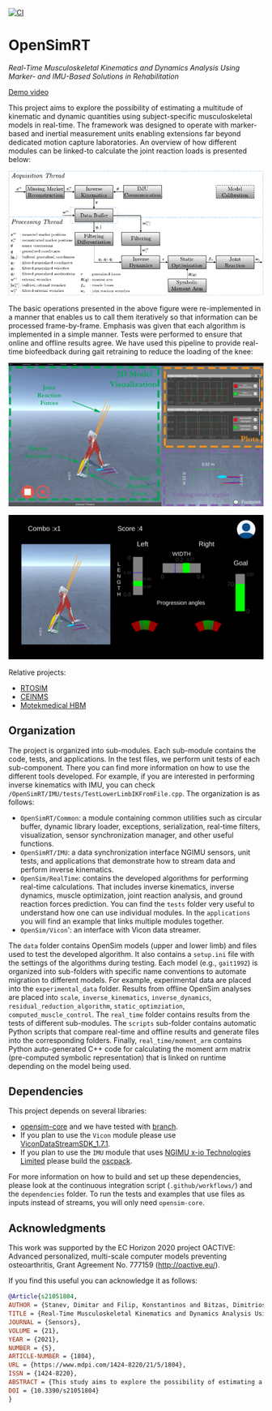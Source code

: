 [![CI](https://github.com/mitkof6/OpenSimRT/actions/workflows/continuous-integration.yml/badge.svg)](https://github.com/mitkof6/OpenSimRT/actions/workflows/continuous-integration.yml)

# OpenSimRT

*Real-Time Musculoskeletal Kinematics and Dynamics Analysis Using Marker- and
IMU-Based Solutions in Rehabilitation*

[Demo video](https://mitkof6.gitlab.io/personal-site/publications/sensors2021/real_time_framework_video.mp4)

This project aims to explore the possibility of estimating a multitude of
kinematic and dynamic quantities using subject-specific musculoskeletal models
in real-time. The framework was designed to operate with marker-based and
inertial measurement units enabling extensions far beyond dedicated motion
capture laboratories. An overview of how different modules can be linked-to
calculate the joint reaction loads is presented below:

![pipeline](./doc/figures/real_time_pipeline.png)

The basic operations presented in the above figure were re-implemented in a
manner that enables us to call them iteratively so that information can be
processed frame-by-frame. Emphasis was given that each algorithm is implemented
in a simple manner. Tests were performed to ensure that online and offline
results agree. We have used this pipeline to provide real-time biofeedback
during gait retraining to reduce the loading of the knee:

![visualization_front_end](./doc/figures/visualization_front_end.png)

![gait_retraining](./doc/figures/gait_retraining_session.png)

Relative projects:

- [RTOSIM](https://github.com/RealTimeBiomechanics/rtosim)
- [CEINMS](https://simtk.org/projects/ceinms/)
- [Motekmedical HBM](https://www.motekmedical.com/software/hbm/)

## Organization

The project is organized into sub-modules. Each sub-module contains the code,
tests, and applications. In the test files, we perform unit tests of each
sub-component. There you can find more information on how to use the different
tools developed. For example, if you are interested in performing inverse
kinematics with IMU, you can check
`/OpenSimRT/IMU/tests/TestLowerLimbIKFromFile.cpp`. The organization is as
follows:

- `OpenSimRT/Common`: a module containing common utilities such as circular
  buffer, dynamic library loader, exceptions, serialization, real-time filters,
  visualization, sensor synchronization manager, and other useful functions.
- `OpenSimRT/IMU`: a data synchronization interface NGIMU sensors, unit tests,
  and applications that demonstrate how to stream data and perform inverse
  kinematics.
- `OpenSim/RealTime`: contains the developed algorithms for performing real-time
  calculations. That includes inverse kinematics, inverse dynamics, muscle
  optimization, joint reaction analysis, and ground reaction forces
  prediction. You can find the `tests` folder very useful to understand how one
  can use individual modules. In the `applications` you will find an example that
  links multiple modules together.
- `OpenSim/Vicon`': an interface with Vicon data streamer.


The `data` folder contains OpenSim models (upper and lower limb) and files used
to test the developed algorithm. It also contains a `setup.ini` file with the
settings of the algorithms during testing. Each model (e.g., `gait1992`) is
organized into sub-folders with specific name conventions to automate migration
to different models. For example, experimental data are placed into the
`experimental_data` folder. Results from offline OpenSim analyses are placed
into `scale`, `inverse_kinematics`, `inverse_dynamics`,
`residual_reduction_algorithm`, `static_optimziation`,
`computed_muscle_control`. The `real_time` folder contains results from the
tests of different sub-modules. The `scripts` sub-folder contains automatic
Python scripts that compare real-time and offline results and generate files
into the corresponding folders. Finally, `real_time/moment_arm` contains Python
auto-generated C++ code for calculating the moment arm matrix (pre-computed
symbolic representation) that is linked on runtime depending on the model being
used.

## Dependencies

This project depends on several libraries:

- [opensim-core](https://github.com/opensim-org/opensim-core) and we have
  tested with [branch](https://github.com/mitkof6/opensim-core/tree/bindings_timestepper).
- If you plan to use the `Vicon` module please use
  [ViconDataStreamSDK_1.7.1](https://www.vicon.com/software/datastream-sdk/?section=downloads).
- If you plan to use the `IMU` module that uses [NGIMU x-io Technologies
   Limited](https://x-io.co.uk/ngimu/) please build the
   [oscpack](https://github.com/mitkof6/oscpack).

For more information on how to build and set up these dependencies, please look
at the continuous integration script (`.github/workflows/`) and the
`dependencies` folder. To run the tests and examples that use files as inputs
instead of streams, you will only need `opensim-core`.

## Acknowledgments

This work was supported by the EC Horizon 2020 project OACTIVE: Advanced
personalized, multi-scale computer models preventing osteoarthritis, Grant
Agreement No. 777159 (http://oactive.eu/).

If you find this useful you can acknowledge it as follows:

```bibtex
@Article{s21051804,
AUTHOR = {Stanev, Dimitar and Filip, Konstantinos and Bitzas, Dimitrios and Zouras, Sokratis and Giarmatzis, Georgios and Tsaopoulos, Dimitrios and Moustakas, Konstantinos},
TITLE = {Real-Time Musculoskeletal Kinematics and Dynamics Analysis Using Marker- and IMU-Based Solutions in Rehabilitation},
JOURNAL = {Sensors},
VOLUME = {21},
YEAR = {2021},
NUMBER = {5},
ARTICLE-NUMBER = {1804},
URL = {https://www.mdpi.com/1424-8220/21/5/1804},
ISSN = {1424-8220},
ABSTRACT = {This study aims to explore the possibility of estimating a multitude of kinematic and dynamic quantities using subject-specific musculoskeletal models in real-time. The framework was designed to operate with marker-based and inertial measurement units enabling extensions far beyond dedicated motion capture laboratories. We present the technical details for calculating the kinematics, generalized forces, muscle forces, joint reaction loads, and predicting ground reaction wrenches during walking. Emphasis was given to reduce computational latency while maintaining accuracy as compared to the offline counterpart. Notably, we highlight the influence of adequate filtering and differentiation under noisy conditions and its importance for consequent dynamic calculations. Real-time estimates of the joint moments, muscle forces, and reaction loads closely resemble OpenSim’s offline analyses. Model-based estimation of ground reaction wrenches demonstrates that even a small error can negatively affect other estimated quantities. An application of the developed system is demonstrated in the context of rehabilitation and gait retraining. We expect that such a system will find numerous applications in laboratory settings and outdoor conditions with the advent of predicting or sensing environment interactions. Therefore, we hope that this open-source framework will be a significant milestone for solving this grand challenge.},
DOI = {10.3390/s21051804}
}
```
